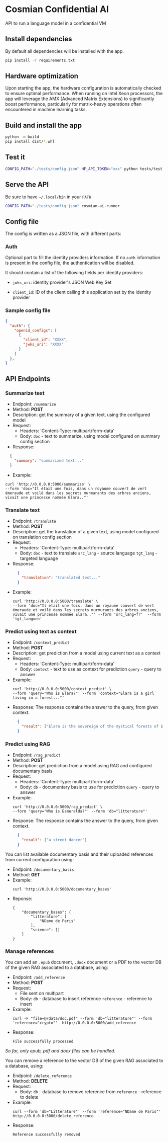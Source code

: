 # Cosmian Confidential AI

API to run a language model in a confidential VM

## Install dependencies

By default all dependencies will be installed with the app.
```sh
pip install -r requirements.txt
```

## Hardware optimization

Upon starting the app, the hardware configuration is automatically checked to ensure optimal performance.
When running on Intel Xeon processors, the app will leverage the AMX (Advanced Matrix Extensions)
to significantly boost performance, particularly for matrix-heavy operations often encountered in machine learning tasks.

## Build and install the app

```sh
python -m build
pip install dist/*.whl
```

## Test it

```sh
CONFIG_PATH="./tests/config.json" HF_API_TOKEN="xxx" python tests/test.py
```

## Serve the API

Be sure to have `~/.local/bin` in your `PATH`

```sh
CONFIG_PATH="./tests/config.json" cosmian-ai-runner
```

## Config file

The config is written as a JSON file, with different parts:

### Auth

Optional part to fill the identity providers information.
If no `auth` information is present in the config file, the authentication will be disabled.

It should contain a list of the following fields per identity providers:

- `jwks_uri`: identity provider's JSON Web Key Set

- `client_id`: ID of the client calling this application set by the identity provider


### Sample config file

```json
{
  "auth": {
    "openid_configs": [
      {
        "client_id": "XXXX",
        "jwks_uri": "XXXX"
      }
    ]
  },
}
```

## API Endpoints

### Summarize text

- Endpoint: `/summarize`
- Method: **POST**
- Description: get the summary of a given text, using the configured model
- Request:
  - Headers: 'Content-Type: multipart/form-data'
  - Body: `doc` - text to summarize, using model configured on summary config section
- Response:
```json
  {
    "summary": "summarized text..."
  }
```
- Example:
```
curl 'http://0.0.0.0:5000/summarize' \
--form 'doc="Il était une fois, dans un royaume couvert de vert émeraude et voilé dans les secrets murmurants des arbres anciens, vivait une princesse nommée Elara.."'
```

### Translate text

- Endpoint: `/translate`
- Method: **POST**
- Description: get the translation of a given text, using model configured on translation config section
- Request:
  - Headers: 'Content-Type: multipart/form-data'
  - Body:
    `doc` - text to translate
    `src_lang` - source language
    `tgt_lang` - targeted language
- Response:
  ```json
    {
      "translation": "translated text..."
    }
  ```
- Example:
  ```
  curl 'http://0.0.0.0:5000/translate' \
  --form 'doc="Il était une fois, dans un royaume couvert de vert émeraude et voilé dans les secrets murmurants des arbres anciens, vivait une princesse nommée Elara.."' --form 'src_lang=fr'  --form 'tgt_lang=en'
  ```

### Predict using text as context

- Endpoint: `/context_predict`
- Method: **POST**
- Description: get prediction from a model using current text as a context
- Request:
  - Headers: 'Content-Type: multipart/form-data'
  - Body:
    `context` - text to use as context for prediction
    `query` - query to answer
- Example:
  ```
  curl 'http://0.0.0.0:5000/context_predict' \
  --form 'query="Who is Elara?"' --form 'context="Elara is a girl living in a forest..."'
  ```
- Response:
  The response contains the answer to the query, from given context.
  ```json
    {
      "result": ["Elara is the sovereign of the mystical forests of Eldoria"]
    }
  ```

### Predict using RAG

- Endpoint: `/rag_predict`
- Method: **POST**
- Description: get prediction from a model using RAG and configured documentary basis
- Request:
  - Headers: 'Content-Type: multipart/form-data'
  - Body:
    `db` - documentary basis to use for prediction
    `query` - query to answer
- Example:
  ```
  curl 'http://0.0.0.0:5000/rag_predict' \
  --form 'query="Who is Esmeralda?"' --form 'db="litterature"'
  ```
- Response:
  The response contains the answer to the query, from given context.
  ```json
    {
      "result": ["a street dancer"]
    }
  ```

You can list available documentary basis and their uploaded references from current configuration using:
- Endpoint: `/documentary_basis`
- Method: **GET**
- Example:
  ```
  curl 'http://0.0.0.0:5000/documentary_bases'
  ```
- Reponse:
  ```
  {
      "documentary_bases": {
          "litterature": [
              "NDame de Paris"
          ],
          "science": []
      }
  }
  ```

###  Manage references

You can add an `.epub` document, `.docx` document or a PDF to the vector DB of the given RAG associated to a database, using:
- Endpoint: `/add_reference`
- Method: **POST**
- Request:
  - File sent on multipart
  - Body:
    `db` - database to insert reference
    `reference` - reference to insert
- Example:
  ```
  curl -F "file=@/data/doc.pdf" --form 'db="litterature"' --form 'reference="crypto"'  http://0.0.0.0:5000/add_reference
  ```
- Response:
  ```
  File successfully processed
  ```

*So far, only epub, pdf and docx files can be handled.*

You can remove a reference to the vector DB of the given RAG associated to a database, using:
- Endpoint: `/delete_reference`
- Method: **DELETE**
- Request:
  - Body:
    `db` - database to remove reference from
    `reference` - reference to delete
- Example:
  ```
  curl --form 'db="Litterature"' --form 'reference="NDame de Paris"'  http://0.0.0.0:5000/delete_reference
  ```
- Response:
  ```
  Reference successfully removed
  ```
